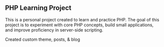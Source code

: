 ## PHP Learning Project
This is a personal project created to learn and practice PHP. The goal of this project is to experiment with core PHP concepts, build small applications, and improve proficiency in server-side scripting.

Created custom theme, posts, & blog 
